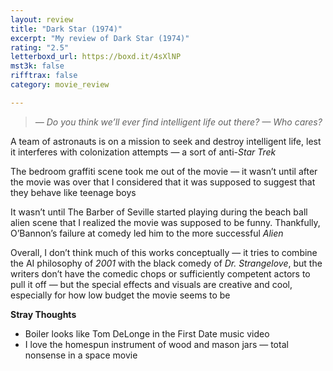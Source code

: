 ```yaml
---
layout: review
title: "Dark Star (1974)"
excerpt: "My review of Dark Star (1974)"
rating: "2.5"
letterboxd_url: https://boxd.it/4sXlNP
mst3k: false
rifftrax: false
category: movie_review

---
```


<blockquote><i>— Do you think we’ll ever find intelligent life out there?
— Who cares?</i></blockquote>A team of astronauts is on a mission to seek and destroy intelligent life, lest it interferes with colonization attempts — a sort of anti-<i>Star Trek</i>

The bedroom graffiti scene took me out of the movie — it wasn’t until after the movie was over that I considered that it was supposed to suggest that they behave like teenage boys

It wasn’t until The Barber of Seville started playing during the beach ball alien scene that I realized the movie was supposed to be funny. Thankfully, O’Bannon’s failure at comedy led him to the more successful <i>Alien</i>

Overall, I don’t think much of this works conceptually — it tries to combine the AI philosophy of <i>2001</i> with the black comedy of <i>Dr. Strangelove</i>, but the writers don’t have the comedic chops or sufficiently competent actors to pull it off — but the special effects and visuals are creative and cool, especially for how low budget the movie seems to be

<b>Stray Thoughts</b>
* Boiler looks like Tom DeLonge in the First Date music video
* I love the homespun instrument of wood and mason jars — total nonsense in a space movie